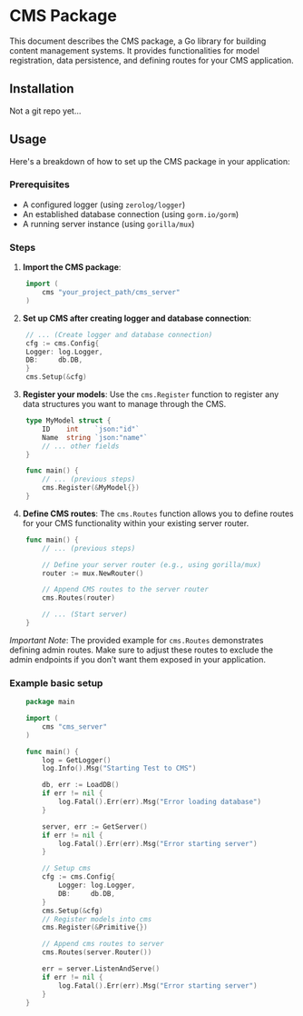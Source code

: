 # CMS Package 

This document describes the CMS package, a Go library for building content management systems. It provides functionalities for model registration, data persistence, and defining routes for your CMS application.

## Installation
Not a git repo yet...

## Usage
Here's a breakdown of how to set up the CMS package in your application:

### Prerequisites
- A configured logger (using `zerolog/logger`)
- An established database connection (using `gorm.io/gorm`)
- A running server instance (using `gorilla/mux`)

### Steps

1. **Import the CMS package**:
```go
    import (
        cms "your_project_path/cms_server"
    )
```

2. **Set up CMS after creating logger and database connection**:
```go
    // ... (Create logger and database connection)
    cfg := cms.Config{
    Logger: log.Logger,
    DB:     db.DB,
    }
    cms.Setup(&cfg)
```

3. **Register your models**:
Use the `cms.Register` function to register any data structures you want to manage through the CMS.
```go
    type MyModel struct {
        ID    int    `json:"id"`
        Name  string `json:"name"`
        // ... other fields
    }

    func main() {
        // ... (previous steps)
        cms.Register(&MyModel{})
    }
```

4. **Define CMS routes**:
The `cms.Routes` function allows you to define routes for your CMS functionality within your existing server router.
```go
    func main() {
        // ... (previous steps)

        // Define your server router (e.g., using gorilla/mux)
        router := mux.NewRouter()

        // Append CMS routes to the server router
        cms.Routes(router)

        // ... (Start server)
    }
```
*Important Note*: The provided example for `cms.Routes` demonstrates defining admin routes. Make sure to adjust these routes to exclude the admin endpoints if you don't want them exposed in your application.

### Example basic setup
```go
    package main

    import (
        cms "cms_server"
    )

    func main() {
        log = GetLogger()
        log.Info().Msg("Starting Test to CMS")

        db, err := LoadDB()
        if err != nil {
            log.Fatal().Err(err).Msg("Error loading database")
        }

        server, err := GetServer()
        if err != nil {
            log.Fatal().Err(err).Msg("Error starting server")
        }

        // Setup cms
        cfg := cms.Config{
            Logger: log.Logger,
            DB:     db.DB,
        }
        cms.Setup(&cfg)
        // Register models into cms
        cms.Register(&Primitive{})

        // Append cms routes to server
        cms.Routes(server.Router())

        err = server.ListenAndServe()
        if err != nil {
            log.Fatal().Err(err).Msg("Error starting server")
        }
    }
```